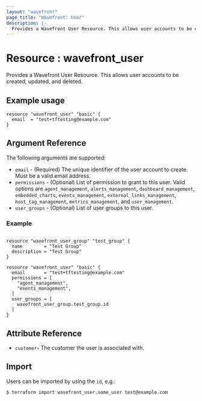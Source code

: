 ```yaml
---
layout: "wavefront"
page_title: "Wavefront: User"
description: |-
  Provides a Wavefront User Resource. This allows user accounts to be created, updated, and deleted.
---
```


# Resource : wavefront_user

Provides a Wavefront User Resource. This allows user accounts to be created, updated, and deleted.

## Example usage

```hcl
resource "wavefront_user" "basic" {
  email  = "test+tftesting@example.com"
}
```

## Argument Reference

The following arguments are supported:

* `email` - (Required) The unique identifier of the user account to create. Must be a valid email address.
* `permissions` - (Optional) List of permission to grant to this user.  Valid options are
`agent_management`, `alerts_management`, `dashboard_management`, `embedded_charts`, `events_management`, `external_links_management`,
`host_tag_management`, `metrics_management`, and `user_management`.
* `user_groups` - (Optional) List of user groups to this user.

### Example

```hcl

resource "wavefront_user_group" "test_group" {
  name        = "Test Group"
  description = "Test Group"
}

resource "wavefront_user" "basic" {
  email       = "test+tftesting@example.com"
  permissions = [
    "agent_management",
    "events_management",
  ]
  user_groups = [
    wavefront_user_group.test_group.id
  ]
}
```

## Attribute Reference

* `customer`- The customer the user is associated with.

## Import

Users can be imported by using the `id`, e.g.:

```
$ terraform import wavefront_user.some_user test@example.com
```